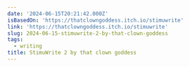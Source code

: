 ```yaml
---
date: '2024-06-15T20:21:42.000Z'
isBasedOn: 'https://thatclowngoddess.itch.io/stimuwrite'
link: 'https://thatclowngoddess.itch.io/stimuwrite'
slug: 2024-06-15-stimuwrite-2-by-that-clown-goddess
tags:
  - writing
title: StimuWrite 2 by that clown goddess
---
```

 
